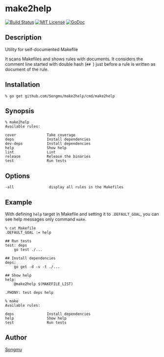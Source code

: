 make2help
=======

[![Build Status](https://travis-ci.org/Songmu/make2help.png?branch=master)][travis]
[![MIT License](http://img.shields.io/badge/license-MIT-blue.svg?style=flat-square)][license]
[![GoDoc](https://godoc.org/github.com/Songmu/make2help?status.svg)](godoc)

[travis]: https://travis-ci.org/Songmu/make2help
[coveralls]: https://coveralls.io/r/Songmu/make2help?branch=master
[license]: https://github.com/Songmu/make2help/blob/master/LICENSE
[godoc]: https://godoc.org/github.com/Songmu/make2help

## Description

Utility for self-documented Makefile

It scans Makefiles and shows rules with documents. It considers the comment line started with
double hash (`## `) just before a rule is written as document of the rule.

## Installation

    % go get github.com/Songmu/make2help/cmd/make2help

## Synopsis

    % make2help
    Available rules:

    cover              Take coverage
    deps               Install dependencies
    dev-deps           Install dependencies
    help               Show help
    lint               Lint
    release            Release the binaries
    test               Run tests

## Options

```
-all                display all rules in the Makefiles
```

## Example

With defining `help` target in Makefile and setting it to `.DEFAULT_GOAL`, you can see
help messages only command `make`.

    % cat Makefile
    .DEFAULT_GOAL := help
    
    ## Run tests
    test: deps
        go test ./...
    
    ## Install dependencies
    deps:
        go get -d -v -t ./...
    
    ## Show help
    help:
        @make2help $(MAKEFILE_LIST)
    
    .PHONY: test deps help

    % make
    Available rules:

    deps               Install dependencies
    help               Show help
    test               Run tests

## Author

[Songmu](https://github.com/Songmu)
